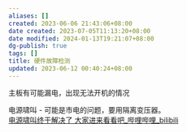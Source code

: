 ```yaml
---
aliases: []
created: 2023-06-06 21:43:06+08:00
date created: 2023-07-05T11:13:20+08:00
date modified: 2024-01-13T19:21:07+08:00
dg-publish: true
tags: []
title: 硬件故障检测
updated: 2023-06-12 00:40:24+08:00
---
```


主板有可能漏电，出现无法开机的情况

电源啸叫 - 可能是市电的问题，要用隔离变压器。  
[电源啸叫终于解决了 大家进来看看吧_哔哩哔哩_bilibili](https://www.bilibili.com/video/BV1eg411v7rA/?spm_id_from=333.788.recommend_more_video.1&vd_source=20cb3e7c6ad3d64f0eb2d763ff005080)